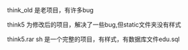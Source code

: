 think_old 是老项目，有许多bug

think5    为修改后的项目，解决了一些bug,但static文件夹没有样式

think5.rar sh 是一个完整的项目，有样式，有数据库文件edu.sql
